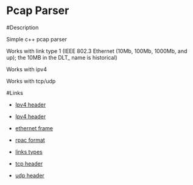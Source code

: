 # Pcap Parser

#Description

Simple c++ pcap parser

Works with link type 1 (IEEE 802.3 Ethernet (10Mb, 100Mb, 1000Mb, and up); the 10MB in the DLT_ name is historical)

Works with ipv4 

Works with tcp/udp

#Links

- [Ipv4 header](https://networklessons.com/cisco/ccna-routing-switching-icnd1-100-105/ipv4-packet-header)

- [Ipv4 header](https://www.guru99.com/ip-header.html)

- [ethernet frame](https://www.computernetworkingnotes.com/ccna-study-guide/ethernet-frame-format-explained.html)

- [rpac format](https://russianblogs.com/article/76981767523/)

- [links types](https://www.tcpdump.org/linktypes.html)

- [tcp header](https://www.gatevidyalay.com/transmission-control-protocol-tcp-header/)

- [udp header](https://www.geeksforgeeks.org/user-datagram-protocol-udp/)